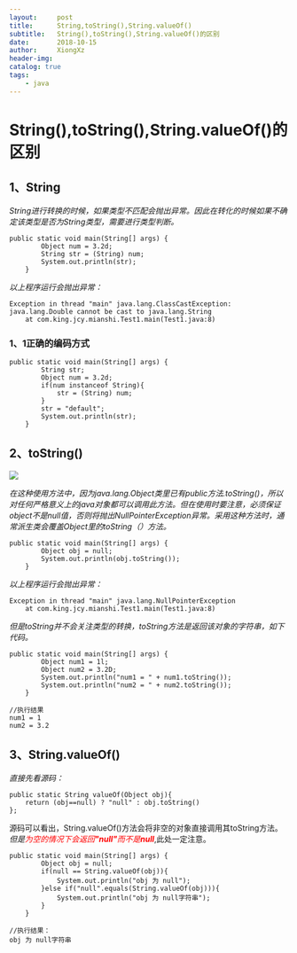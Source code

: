 ```yaml
---
layout:     post
title:      String,toString(),String.valueOf()
subtitle:   String(),toString(),String.valueOf()的区别
date:       2018-10-15
author:     XiongXz
header-img: 
catalog: true
tags:
    - java
---
```


# String(),toString(),String.valueOf()的区别
## 1、String

_String进行转换的时候，如果类型不匹配会抛出异常。因此在转化的时候如果不确定该类型是否为String类型，需要进行类型判断。_

```
public static void main(String[] args) {
		Object num = 3.2d;
		String str = (String) num;	
		System.out.println(str);
	}
```
_以上程序运行会抛出异常：_

```
Exception in thread "main" java.lang.ClassCastException: java.lang.Double cannot be cast to java.lang.String
	at com.king.jcy.mianshi.Test1.main(Test1.java:8)

```
### 1、1正确的编码方式

```
public static void main(String[] args) {
		String str;
		Object num = 3.2d;
		if(num instanceof String){
			str = (String) num;
		}
		str = "default";
		System.out.println(str);
	}

```

## 2、toString()
![](https://ws1.sinaimg.cn/large/006tNbRwly1fw8rbwzfqej30st01hdfn.jpg)

_在这种使用方法中，因为java.lang.Object类里已有public方法.toString()，所以对任何严格意义上的java对象都可以调用此方法。但在使用时要注意，必须保证object不是null值，否则将抛出NullPointerException异常。采用这种方法时，通常派生类会覆盖Object里的toString（）方法。_

```
public static void main(String[] args) {
		Object obj = null;
		System.out.println(obj.toString());
	}
```
_以上程序运行会抛出异常：_

```
Exception in thread "main" java.lang.NullPointerException
	at com.king.jcy.mianshi.Test1.main(Test1.java:8)
```
_但是toString并不会关注类型的转换，toString方法是返回该对象的字符串，如下代码。_

```
public static void main(String[] args) {
		Object num1 = 1l;
		Object num2 = 3.2D;
		System.out.println("num1 = " + num1.toString());
		System.out.println("num2 = " + num2.toString());
	}

//执行结果
num1 = 1
num2 = 3.2
```

## 3、String.valueOf()

_直接先看源码：_

```
public static String valueOf(Object obj){
    return (obj==null) ? "null" : obj.toString()
};
```
源码可以看出，String.valueOf()方法会将非空的对象直接调用其toString方法。_但是<font color="red">为空的情况下会返回<b>"null"</b>而不是<strong>null</strong></font>_,此处一定注意。

```
public static void main(String[] args) {
		Object obj = null;
		if(null == String.valueOf(obj)){
			System.out.println("obj 为 null");
		}else if("null".equals(String.valueOf(obj))){
			System.out.println("obj 为 null字符串");
		}
	}
	
//执行结果：
obj 为 null字符串
```








